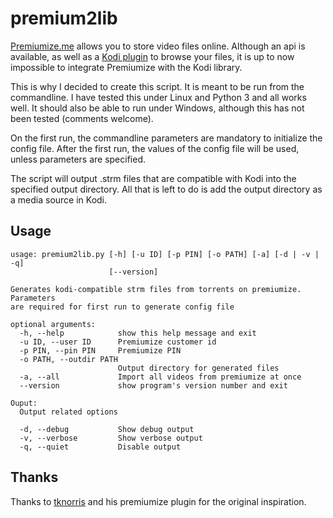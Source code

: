 # premium2lib
[Premiumize.me](https://www.premiumize.me) allows you to store video files online.
Although an api is available, as well as a [Kodi plugin](https://github.com/tknorris/plugin.video.premiumize) to browse your files,
it is up to now impossible to integrate Premiumize with the Kodi library.

This is why I decided to create this script. It is meant to be run from the
commandline. I have tested this under Linux and Python 3 and all works well.
It should also be able to run under Windows, although this has not been tested (comments welcome).

On the first run, the commandline parameters are mandatory to initialize the config file.
After the first run, the values of the config file will be used, unless parameters are specified.

The script will output .strm files that are compatible with Kodi into the specified output directory. All that is left to do is add the output directory as a media source in Kodi.

## Usage
```
usage: premium2lib.py [-h] [-u ID] [-p PIN] [-o PATH] [-a] [-d | -v | -q]
                      [--version]

Generates kodi-compatible strm files from torrents on premiumize. Parameters
are required for first run to generate config file

optional arguments:
  -h, --help            show this help message and exit
  -u ID, --user ID      Premiumize customer id
  -p PIN, --pin PIN     Premiumize PIN
  -o PATH, --outdir PATH
                        Output directory for generated files
  -a, --all             Import all videos from premiumize at once
  --version             show program's version number and exit

Ouput:
  Output related options

  -d, --debug           Show debug output
  -v, --verbose         Show verbose output
  -q, --quiet           Disable output

```

## Thanks
Thanks to [tknorris](https://github.com/tknorris) and his premiumize plugin
for the original inspiration.

